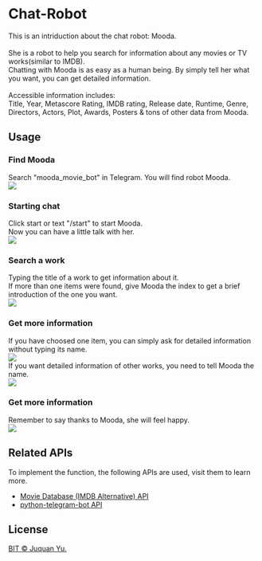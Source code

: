 # Chat-Robot

This is an intriduction about the chat robot: Mooda.<br><br>
She is a robot to help you search for information about any movies or TV works(similar to IMDB).<br>
Chatting with Mooda is as easy as a human being. By simply tell her what you want, you can get detailed information.<br><br>
Accessible information includes: <br>Title, Year, Metascore Rating, IMDB rating, Release date, Runtime, Genre, Directors, 
Actors, Plot, Awards, Posters & tons of other data from Mooda.


## Usage

### Find Mooda
Search "mooda_movie_bot" in Telegram. You will find robot Mooda.<br>
![](https://github.com/YuJuquan/Chat-Robot/blob/master/demoimg/search%20bot.gif)  

### Starting chat
Click start or text "/start" to start Mooda.<br>
Now you can have a little talk with her.<br>
![](https://github.com/YuJuquan/Chat-Robot/blob/master/demoimg/start%20bot.gif)

### Search a work
Typing the title of a work to get information about it.<br>
If more than one items were found, give Mooda the index to get a brief introduction of the one you want.<br>
![](https://github.com/YuJuquan/Chat-Robot/blob/master/demoimg/find%20bot.gif)<br>

### Get more information
If you have choosed one item, you can simply ask for detailed information without typing its name.<br>
![](https://github.com/YuJuquan/Chat-Robot/blob/master/demoimg/specific%20bot.gif)<br>
If you want detailed information of other works, you need to tell Mooda the name.<br>
![](https://github.com/YuJuquan/Chat-Robot/blob/master/demoimg/various%20bot.gif)

### Get more information
Remember to say thanks to Mooda, she will feel happy.<br>
![](https://github.com/YuJuquan/Chat-Robot/blob/master/demoimg/bye%20bot.gif)

## Related APIs
To implement the function, the following APIs are used, visit them to learn more.<br>
* [Movie Database (IMDB Alternative) API](https://rapidapi.com/rapidapi/api/movie-database-imdb-alternative) <br>
* [python-telegram-bot API](https://github.com/python-telegram-bot/python-telegram-bot)

## License

[BIT © Juquan Yu.](../LICENSE)
